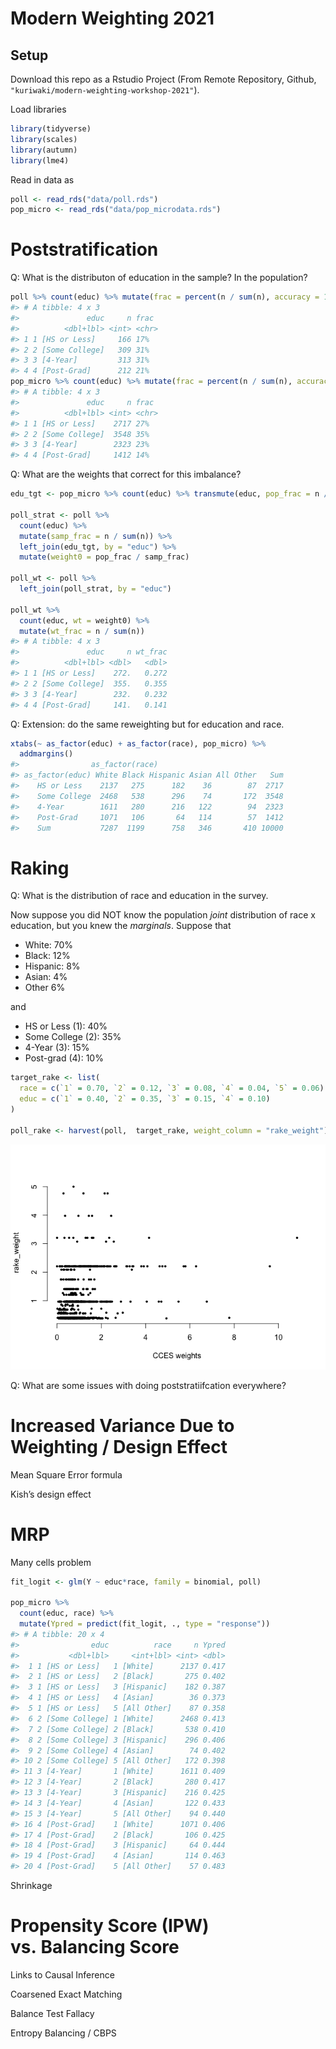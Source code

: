 
<!-- README.md is generated from README.Rmd. Please edit that file -->

# Modern Weighting 2021

<!-- badges: start -->
<!-- badges: end -->

## Setup

Download this repo as a Rstudio Project (From Remote Repository, Github,
`"kuriwaki/modern-weighting-workshop-2021"`).

Load libraries

``` r
library(tidyverse)
library(scales)
library(autumn)
library(lme4)
```

Read in data as

``` r
poll <- read_rds("data/poll.rds")
pop_micro <- read_rds("data/pop_microdata.rds")
```

# Poststratification

Q: What is the distributon of education in the sample? In the
population?

``` r
poll %>% count(educ) %>% mutate(frac = percent(n / sum(n), accuracy = 1))
#> # A tibble: 4 x 3
#>               educ     n frac 
#>          <dbl+lbl> <int> <chr>
#> 1 1 [HS or Less]     166 17%  
#> 2 2 [Some College]   309 31%  
#> 3 3 [4-Year]         313 31%  
#> 4 4 [Post-Grad]      212 21%
pop_micro %>% count(educ) %>% mutate(frac = percent(n / sum(n), accuracy = 1))
#> # A tibble: 4 x 3
#>               educ     n frac 
#>          <dbl+lbl> <int> <chr>
#> 1 1 [HS or Less]    2717 27%  
#> 2 2 [Some College]  3548 35%  
#> 3 3 [4-Year]        2323 23%  
#> 4 4 [Post-Grad]     1412 14%
```

Q: What are the weights that correct for this imbalance?

``` r
edu_tgt <- pop_micro %>% count(educ) %>% transmute(educ, pop_frac = n / sum(n))

poll_strat <- poll %>% 
  count(educ) %>% 
  mutate(samp_frac = n / sum(n)) %>% 
  left_join(edu_tgt, by = "educ") %>% 
  mutate(weight0 = pop_frac / samp_frac)

poll_wt <- poll %>% 
  left_join(poll_strat, by = "educ")

poll_wt %>% 
  count(educ, wt = weight0) %>% 
  mutate(wt_frac = n / sum(n))
#> # A tibble: 4 x 3
#>               educ     n wt_frac
#>          <dbl+lbl> <dbl>   <dbl>
#> 1 1 [HS or Less]    272.   0.272
#> 2 2 [Some College]  355.   0.355
#> 3 3 [4-Year]        232.   0.232
#> 4 4 [Post-Grad]     141.   0.141
```

Q: Extension: do the same reweighting but for education and race.

``` r
xtabs(~ as_factor(educ) + as_factor(race), pop_micro) %>% 
  addmargins()
#>                as_factor(race)
#> as_factor(educ) White Black Hispanic Asian All Other   Sum
#>    HS or Less    2137   275      182    36        87  2717
#>    Some College  2468   538      296    74       172  3548
#>    4-Year        1611   280      216   122        94  2323
#>    Post-Grad     1071   106       64   114        57  1412
#>    Sum           7287  1199      758   346       410 10000
```

# Raking

Q: What is the distribution of race and education in the survey.

Now suppose you did NOT know the population *joint* distribution of race
x education, but you knew the *marginals*. Suppose that

-   White: 70%
-   Black: 12%
-   Hispanic: 8%
-   Asian: 4%
-   Other 6%

and

-   HS or Less (1): 40%
-   Some College (2): 35%
-   4-Year (3): 15%
-   Post-grad (4): 10%

``` r
target_rake <- list(
  race = c(`1` = 0.70, `2` = 0.12, `3` = 0.08, `4` = 0.04, `5` = 0.06),
  educ = c(`1` = 0.40, `2` = 0.35, `3` = 0.15, `4` = 0.10)
)

poll_rake <- harvest(poll,  target_rake, weight_column = "rake_weight")
```

![](README_files/figure-gfm/cces_rake_weights-1.png)<!-- -->

Q: What are some issues with doing poststratiifcation everywhere?

# Increased Variance Due to Weighting / Design Effect

Mean Square Error formula

Kish’s design effect

# MRP

Many cells problem

``` r
fit_logit <- glm(Y ~ educ*race, family = binomial, poll)

pop_micro %>% 
  count(educ, race) %>% 
  mutate(Ypred = predict(fit_logit, ., type = "response"))
#> # A tibble: 20 x 4
#>                educ          race     n Ypred
#>           <dbl+lbl>     <int+lbl> <int> <dbl>
#>  1 1 [HS or Less]   1 [White]      2137 0.417
#>  2 1 [HS or Less]   2 [Black]       275 0.402
#>  3 1 [HS or Less]   3 [Hispanic]    182 0.387
#>  4 1 [HS or Less]   4 [Asian]        36 0.373
#>  5 1 [HS or Less]   5 [All Other]    87 0.358
#>  6 2 [Some College] 1 [White]      2468 0.413
#>  7 2 [Some College] 2 [Black]       538 0.410
#>  8 2 [Some College] 3 [Hispanic]    296 0.406
#>  9 2 [Some College] 4 [Asian]        74 0.402
#> 10 2 [Some College] 5 [All Other]   172 0.398
#> 11 3 [4-Year]       1 [White]      1611 0.409
#> 12 3 [4-Year]       2 [Black]       280 0.417
#> 13 3 [4-Year]       3 [Hispanic]    216 0.425
#> 14 3 [4-Year]       4 [Asian]       122 0.433
#> 15 3 [4-Year]       5 [All Other]    94 0.440
#> 16 4 [Post-Grad]    1 [White]      1071 0.406
#> 17 4 [Post-Grad]    2 [Black]       106 0.425
#> 18 4 [Post-Grad]    3 [Hispanic]     64 0.444
#> 19 4 [Post-Grad]    4 [Asian]       114 0.463
#> 20 4 [Post-Grad]    5 [All Other]    57 0.483
```

Shrinkage

# Propensity Score (IPW) vs. Balancing Score

Links to Causal Inference

Coarsened Exact Matching

Balance Test Fallacy

Entropy Balancing / CBPS
